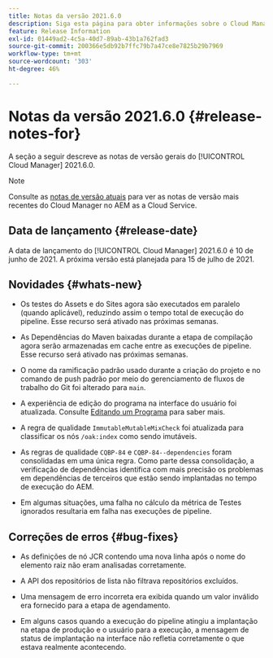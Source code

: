 ```yaml
---
title: Notas da versão 2021.6.0
description: Siga esta página para obter informações sobre o Cloud Manager 2021.6.0.
feature: Release Information
exl-id: 01449ad2-4c5a-40d7-89ab-43b1a762fad3
source-git-commit: 200366e5db92b7ffc79b7a47ce8e7825b29b7969
workflow-type: tm+mt
source-wordcount: '303'
ht-degree: 46%

---
```


# Notas da versão 2021.6.0 {#release-notes-for}

A seção a seguir descreve as notas de versão gerais do [!UICONTROL Cloud Manager] 2021.6.0.

>[!NOTE]
>Consulte as [notas de versão atuais](https://experienceleague.adobe.com/docs/experience-manager-cloud-service/onboarding/getting-access/release-notes-cloud-manager/release-notes-cm-current.html?lang=en#getting-access) para ver as notas de versão mais recentes do Cloud Manager no AEM as a Cloud Service.

## Data de lançamento {#release-date}

A data de lançamento do [!UICONTROL Cloud Manager] 2021.6.0 é 10 de junho de 2021.
A próxima versão está planejada para 15 de julho de 2021.

## Novidades {#whats-new}

* Os testes do Assets e do Sites agora são executados em paralelo (quando aplicável), reduzindo assim o tempo total de execução do pipeline. Esse recurso será ativado nas próximas semanas.

* As Dependências do Maven baixadas durante a etapa de compilação agora serão armazenadas em cache entre as execuções de pipeline. Esse recurso será ativado nas próximas semanas.

* O nome da ramificação padrão usado durante a criação do projeto e no comando de push padrão por meio do gerenciamento de fluxos de trabalho do Git foi alterado para `main`.

* A experiência de edição do programa na interface do usuário foi atualizada. Consulte [Editando um Programa](/help/getting-started/program-setup.md#editing-program) para saber mais.

* A regra de qualidade `ImmutableMutableMixCheck` foi atualizada para classificar os nós `/oak:index` como sendo imutáveis.

* As regras de qualidade `CQBP-84` e `CQBP-84--dependencies` foram consolidadas em uma única regra. Como parte dessa consolidação, a verificação de dependências identifica com mais precisão os problemas em dependências de terceiros que estão sendo implantadas no tempo de execução do AEM.

* Em algumas situações, uma falha no cálculo da métrica de Testes ignorados resultaria em falha nas execuções de pipeline.

## Correções de erros {#bug-fixes}

* As definições de nó JCR contendo uma nova linha após o nome do elemento raiz não eram analisadas corretamente.

* A API dos repositórios de lista não filtrava repositórios excluídos.

* Uma mensagem de erro incorreta era exibida quando um valor inválido era fornecido para a etapa de agendamento.

* Em alguns casos quando a execução do pipeline atingiu a implantação na etapa de produção e o usuário para a execução, a mensagem de status de implantação na interface não refletia corretamente o que estava realmente acontecendo.
